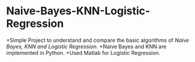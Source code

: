 # Naive-Bayes-KNN-Logistic-Regression

+Simple Project to understand and compare the basic algorithms of *Naive Bayes, KNN and Logistic Regression*. 
+Naive Bayes and KNN are implemented in Python.
+Used Matlab for Logistic Regression. 
